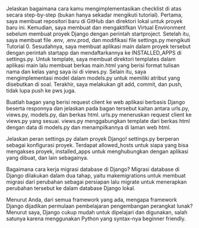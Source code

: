Jelaskan bagaimana cara kamu mengimplementasikan checklist di atas secara step-by-step (bukan hanya sekadar mengikuti tutorial).
Pertama, saya membuat repositori baru di GitHub dan direktori lokal untuk proyek baru ini. Kemudian, saya membuat dan mengaktifkan Virtual Environment sebelum membuat proyek Django dengan perintah startproject. Setelah itu, saya membuat file .env, .env.prod, dan modifikasi file settings.py mengikuti Tutorial 0. Sesudahnya, saya membuat aplikasi main dalam proyek tersebut dengan perintah startapp dan mendaftarkannya ke INSTALLED_APPS di settings.py. 
Untuk template, saya membuat direktori templates dalam aplikasi main lalu membuat berkas main.html yang berisi format tulisan nama dan kelas yang saya isi di views.py. Selain itu, saya mengimplementasi model dalam models.py untuk memiliki atribut yang disebutkan di soal. Terakhir, saya melakukan git add, commit, dan push, tidak lupa push ke pws juga.


Buatlah bagan yang berisi request client ke web aplikasi berbasis Django beserta responnya dan jelaskan pada bagan tersebut kaitan antara urls.py, views.py, models.py, dan berkas html.
urls.py meneruskan request client ke views.py yang sesuai. views.py menggabungkan template dari berkas html dengan data di models.py dan menampilkannya di laman web html.


Jelaskan peran settings.py dalam proyek Django!
settings.py berperan sebagai konfigurasi proyek. Terdapat allowed_hosts untuk siapa yang bisa mengakses proyek, installed_apps untuk menghubungkan dengan aplikasi yang dibuat, dan lain sebagainya.


Bagaimana cara kerja migrasi database di Django?
Migrasi database di Django dilakukan dalam dua tahap, yaitu makemigrations untuk membuat migrasi dari perubahan sebagai persiapan lalu migrate untuk menerapkan perubahan tersebut ke dalam database Django lokal.


Menurut Anda, dari semua framework yang ada, mengapa framework Django dijadikan permulaan pembelajaran pengembangan perangkat lunak?
Menurut saya, Django cukup mudah untuk dipelajari dan digunakan, salah satunya karena menggunakan Python yang syntax-nya beginner friendly.